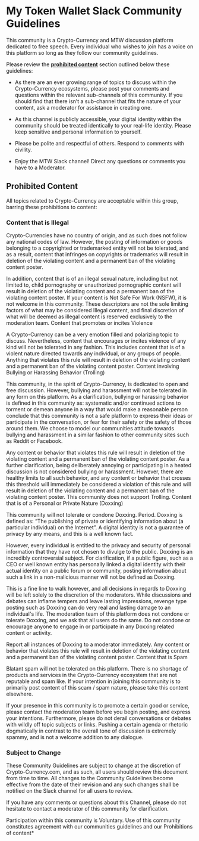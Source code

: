 # My Token Wallet Slack Community Guidelines

This community is a Crypto-Currency and MTW discussion platform
dedicated to free speech. Every individual who wishes to join has a
voice on this platform so long as they follow our community guidelines.

Please review the [**prohibited content**](#prohibited-content) section
outlined below these guidelines:

* As there are an ever growing range of topics to discuss within the
  Crypto-Currency ecosystems, please post your comments and questions
  within the relevant sub-channels of this community. If you should find
  that there isn’t a sub-channel that fits the nature of your content,
  ask a moderator for assistance in creating one.

* As this channel is publicly accessible, your digital identity within
  the community should be treated identically to your real-life
  identity. Please keep sensitive and personal information to yourself.

* Please be polite and respectful of others. Respond to comments with
  civility.

* Enjoy the MTW Slack channel! Direct any questions or comments you have
  to a Moderator.

## Prohibited Content

All topics related to Crypto-Currency are acceptable within this group,
barring these prohibitions to content:

### Content that is Illegal

Crypto-Currencies have no country of origin, and as such does not follow
any national codes of law. However, the posting of information or goods
belonging to a copyrighted or trademarked entity will not be tolerated,
and as a result, content that infringes on copyrights or trademarks will
result in deletion of the violating content and a permanent ban of the
violating content poster.

In addition, content that is of an illegal sexual nature, including but
not limited to, child pornography or unauthorized pornographic content
will result in deletion of the violating content and a permanent ban of
the violating content poster. If your content is Not Safe For Work
(NSFW), it is not welcome in this community. These descriptors are not
the sole limiting factors of what may be considered Illegal content, and
final discretion of what will be deemed as illegal content is reserved
exclusively to the moderation team. Content that promotes or incites
Violence

A Crypto-Currency can be a very emotion filled and polarizing topic to
discuss. Nevertheless, content that encourages or incites violence of
any kind will not be tolerated in any fashion. This includes content
that is of a violent nature directed towards any individual, or any
groups of people. Anything that violates this rule will result in
deletion of the violating content and a permanent ban of the violating
content poster. Content involving Bullying or Harassing Behavior
(Trolling)

This community, in the spirit of Crypto-Currency, is dedicated to open
and free discussion. However, bullying and harassment will not be
tolerated in any form on this platform. As a clarification, bullying or
harassing behavior is defined in this community as: systematic and/or
continued actions to torment or demean anyone in a way that would make a
reasonable person conclude that this community is not a safe platform to
express their ideas or participate in the conversation, or fear for
their safety or the safety of those around them. We choose to model our
communities attitude towards bullying and harassment in a similar
fashion to other community sites such as Reddit or Facebook.

Any content or behavior that violates this rule will result in deletion
of the violating content and a permanent ban of the violating content
poster. As a further clarification, being deliberately annoying or
participating in a heated discussion is not considered bullying or
harassment. However, there are healthy limits to all such behavior, and
any content or behavior that crosses this threshold will immediately be
considered a violation of this rule and will result in deletion of the
violating content and a permanent ban of the violating content poster.
This community does not support Trolling. Content that is of a Personal
or Private Nature (Doxxing)

This community will not tolerate or condone Doxxing. Period. Doxxing is
defined as: “The publishing of private or identifying information about
(a particular individual) on the Internet”. A digital identity is not a
guarantee of privacy by any means, and this is a well known fact.

However, every individual is entitled to the privacy and security of
personal information that they have not chosen to divulge to the public.
Doxxing is an incredibly controversial subject. For clarification, if a
public figure, such as a CEO or well known entity has personally linked
a digital identity with their actual identity on a public forum or
community, posting information about such a link in a non-malicious
manner will not be defined as Doxxing.

This is a fine line to walk however, and all decisions in regards to
Doxxing will be left solely to the discretion of the moderators. While
discussions and debates can inflame tempers and leave lasting
impressions, revenge type posting such as Doxxing can do very real and
lasting damage to an individual's life. The moderation team of this
platform does not condone or tolerate Doxxing, and we ask that all users
do the same. Do not condone or encourage anyone to engage in or
participate in any Doxxing related content or activity.

Report all instances of Doxxing to a moderator immediately. Any content
or behavior that violates this rule will result in deletion of the
violating content and a permanent ban of the violating content poster.
Content that is Spam

Blatant spam will not be tolerated on this platform. There is no
shortage of products and services in the Crypto-Currency ecosystem that
are not reputable and spam like. If your intention in joining this
community is to primarily post content of this scam / spam nature,
please take this content elsewhere.

If your presence in this community is to promote a certain good or
service, please contact the moderation team before you begin posting,
and express your intentions. Furthermore, please do not derail
conversations or debates with wildly off topic subjects or links.
Pushing a certain agenda or rhetoric dogmatically in contrast to the
overall tone of discussion is extremely spammy, and is not a welcome
addition to any dialogue.

### Subject to Change

These Community Guidelines are subject to change at the discretion of
Crypto-Currency.com, and as such, all users should review this document
from time to time. All changes to the Community Guidelines become
effective from the date of their revision and any such changes shall be
notified on the Slack channel for all users to review.

If you have any comments or questions about this Channel, please do not
hesitate to contact a moderator of this community for clarification.

Participation within this community is Voluntary. Use of this community
constitutes agreement with our communities guidelines and our
Prohibitions of content*
